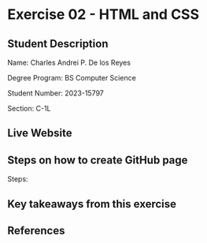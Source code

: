 # Exercise 02 - HTML and CSS

## Student Description

Name: Charles Andrei P. De los Reyes

Degree Program: BS Computer Science

Student Number: 2023-15797

Section: C-1L

## Live Website

## Steps on how to create GitHub page
Steps:

## Key takeaways from this exercise

## References
